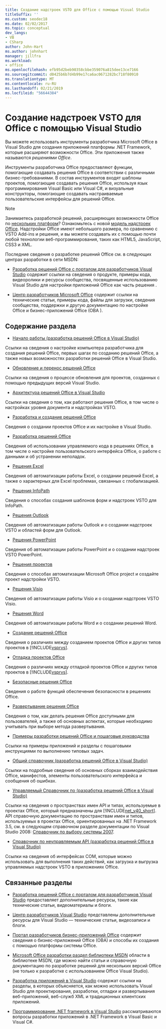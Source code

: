 ```yaml
---
title: Создание надстроек VSTO для Office с помощью Visual Studio
titleSuffix: ''
ms.custom: seodec18
ms.date: 02/02/2017
ms.topic: conceptual
dev_langs:
- VB
- CSharp
author: John-Hart
ms.author: johnhart
manager: jillfra
ms.workload:
- office
ms.openlocfilehash: efb95d2beb90358cbbe359076a815dee13ce7166
ms.sourcegitcommit: d0425b6b7d4b99e17ca6ac0671282bc718f80910
ms.translationtype: MT
ms.contentlocale: ru-RU
ms.lasthandoff: 02/21/2019
ms.locfileid: "56644384"
---
```

# <a name="create-vsto-add-ins-for-office-by-using-visual-studio"></a>Создание надстроек VSTO для Office с помощью Visual Studio
  Вы можете использовать инструменты разработчика Microsoft Office в Visual Studio для создания приложений платформы .NET Framework, которые расширяют возможности Office. Эти приложения также называются *решениями Office*.

 Инструменты разработчика Office предоставляют функции, помогающие создавать решения Office в соответствии с различными бизнес-требованиями. В состав инструментов входят шаблоны проектов, помогающие создавать решения Office, используя язык программирования Visual Basic или Visual C#, и визуальные конструкторы, помогающие создавать настраиваемые пользовательские интерфейсы для решений Office.

> [!NOTE]
>  Занимаетесь разработкой решений, расширяющих возможности Office по [нескольких платформ](https://dev.office.com/add-in-availability)? Ознакомьтесь с новой [модель надстроек Office](https://dev.office.com/docs/add-ins/overview/office-add-ins). Надстройки Office имеют небольшого размера, по сравнению с VSTO Add-ins и решения, и вы можете создавать их с помощью почти любой технологии веб-программирования, таких как HTML5, JavaScript, CSS3 и XML.

 Последние сведения о разработке решений Office см. в следующих центрах разработки в сети MSDN:

-   [Разработка решений Office с порталом для разработчиков Visual Studio](http://go.microsoft.com/fwlink/?LinkId=123844) содержит ссылки на сведения о продукте, примеры кода, видеоролики и ресурсы сообщества, посвященные использованию Visual Studio для настройки приложений Office как часть решения .

-   [Центр разработчиков Microsoft Office](http://go.microsoft.com/fwlink/?LinkId=83467) содержит ссылки на технические статьи, примеры кода, файлы для загрузки, сведения сообщества, поддержки и другую документацию по настройке Office и бизнес-приложений Office (OBA ).

## <a name="in-this-section"></a>Содержание раздела
- [Начало работы &#40;разработка решений Office в Visual Studio&#41;](../vsto/getting-started-office-development-in-visual-studio.md)

 Ссылки на сведения о настройке компьютера разработчика для создания решений Office, первых шагах по созданию решений Office, а также новых возможностях разработки решений Office в Visual Studio.

- [Обновление и перенос решений Office](../vsto/upgrading-and-migrating-office-solutions.md)

 Ссылки на сведения о процессе обновления для проектов, созданных с помощью предыдущих версий Visual Studio.

- [Архитектура решений Office в Visual Studio](../vsto/architecture-of-office-solutions-in-visual-studio.md)

 Ссылки на сведения о том, как работают решения Office, в том числе о настройках уровня документа и надстройках VSTO.

- [Разработка и создание решений Office](../vsto/designing-and-creating-office-solutions.md)

 Сведения о создании проектов Office и их настройке в Visual Studio.

- [Разработка решений Office](../vsto/developing-office-solutions.md)

 Сведения об использовании управляемого кода в решениях Office, в том числе о настройке пользовательского интерфейса Office, о работе с данными и об устранении неполадок.

- [Решения Excel](../vsto/excel-solutions.md)

 Сведения об автоматизации работы Excel, о создании решений Excel, а также о характерных для Excel проблемах, связанных с глобализацией.

- [Решения InfoPath](../vsto/infopath-solutions.md)

 Сведения о способах создания шаблонов форм и надстроек VSTO для InfoPath.

- [Решения Outlook](../vsto/outlook-solutions.md)

 Сведения об автоматизации работы Outlook и о создании надстроек VSTO и областей форм для Outlook.

- [Решения PowerPoint](../vsto/powerpoint-solutions.md)

 Сведения об автоматизации работы PowerPoint и о создании надстроек VSTO PowerPoint.

- [Решения проектов](../vsto/project-solutions.md)

 Сведения о способах автоматизации Microsoft Office project и создайте проект надстройки VSTO.

- [Решения Visio](../vsto/visio-solutions.md)

 Сведения об автоматизации работы Visio и о создании надстроек VSTO Visio.

- [Решения Word](../vsto/word-solutions.md)

 Сведения об автоматизации работы Word и о создании решений Word.

- [Создание решений Office](../vsto/building-office-solutions.md)

 Сведения о различиях между созданием проектов Office и других типов проектов в [!INCLUDE[vsprvs](../sharepoint/includes/vsprvs-md.md)].

- [Отладка проектов Office](../vsto/debugging-office-projects.md)

 Сведения о различиях между отладкой проектов Office и других типов проектов в [!INCLUDE[vsprvs](../sharepoint/includes/vsprvs-md.md)].

- [Безопасные решения Office](../vsto/securing-office-solutions.md)

 Сведения о работе функций обеспечения безопасности в решениях Office.

- [Развертывание решения Office](../vsto/deploying-an-office-solution.md)

 Сведения о том, как делать решения Office доступными для пользователей, а также об основных аспектах, которые необходимо учитывать при выборе метода развертывания.

- [Примеры разработки решений Office и пошаговые руководства](../vsto/office-development-samples-and-walkthroughs.md)

 Ссылки на примеры приложений и разделы с пошаговыми инструкциями по выполнению типовых задач.

- [Общий справочник &#40;разработка решений Office в Visual Studio&#41;](../vsto/general-reference-office-development-in-visual-studio.md)

 Ссылки на подробные сведения об основных сборках взаимодействия Office, манифестов, элементы пользовательского интерфейса и сообщения об ошибках.

- [Управляемый Справочник по &#40;разработка решений Office в Visual Studio&#41;](../vsto/managed-reference-office-development-in-visual-studio.md)

 Ссылки на сведения о пространствах имен API и типах, используемые в проектах Office, который предназначены для [!INCLUDE[net_v40_short](../sharepoint/includes/net-v40-short-md.md)]. API справочную документацию по пространствам имен и типов, используемых в проектах Office, ориентированных на .NET Framework 3.5, см. в следующем справочном разделе документации по Visual Studio 2008: [Справочник по выбору системы 2007](http://go.microsoft.com/fwlink/?LinkId=160658).

- [Справочник по неуправляемым API &#40;разработка решений Office в Visual Studio&#41;](../vsto/unmanaged-api-reference-office-development-in-visual-studio.md)

 Ссылки на сведения об интерфейсах COM, которые можно использовать для выполнения таких действий, как загрузка и выгрузка управляемых надстроек VSTO в приложениях Office.

## <a name="related-sections"></a>Связанные разделы
- [Разработка решений Office с порталом для разработчиков Visual Studio](http://go.microsoft.com/fwlink/?LinkId=123844) предоставляет дополнительные ресурсы, такие как технические статьи, видеоматериалы и блоги.

- [Центр разработчиков Visual Studio](http://go.microsoft.com/fwlink/?LinkID=99124) представлены дополнительные ресурсы для Visual Studio — технические статьи, видеозаписи и блоги.

- [Портал разработчиков бизнес-приложений Office](http://go.microsoft.com/fwlink/?LinkId=99125) содержит сведения о бизнес-приложений Office (OBA) и способы их создания с помощью платформы системы Office.

- [Microsoft Office разработки раздел библиотеки MSDN](http://go.microsoft.com/fwlink/?LinkId=149870) области в библиотеке MSDN, где можно найти статьи и справочную документацию по разработке решений для нескольких версий Office (не только к разработке с использованием Office Visual Studio).

- [Разработка приложений в Visual Studio](https://msdn.microsoft.com/97490c1b-a247-41fb-8f2c-bc4c201eff68) содержат ссылки на разделы, в которых объясняется, как можно использовать Visual Studio для проектирования, разработки, отладки и развертывания веб-приложений, веб-служб XML и традиционных клиентских приложений.

- [Программирование .NET framework в Visual Studio](/previous-versions/visualstudio/visual-studio-2010/k1s94fta(v=vs.100)) рассматриваются вопросы разработки приложений в .NET Framework в Visual Basic и Visual C#.
